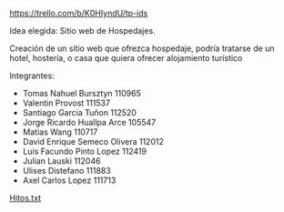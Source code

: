 https://trello.com/b/K0HIyndU/tp-ids

Idea elegida: Sitio web de Hospedajes.

Creación de un sitio web que ofrezca hospedaje, podría tratarse de un hotel, hostería, o casa 
que quiera ofrecer alojamiento turístico

Integrantes:
* Tomas Nahuel Bursztyn 110965
* Valentin Provost 111537
* Santiago Garcia Tuñon 112520
* Jorge Ricardo Huallpa Arce 105547
* Matias Wang 110717
* David Enrique Semeco Olivera 112012
* Luis Facundo Pinto Lopez 112419
* Julian Lauski 112046
* Ulises Distefano 111883
* Axel Carlos Lopez 111713


[Hitos.txt](https://github.com/TomasBursztyn/T.P-IDS-grupo-Los-matadores/files/15490617/Hitos.txt)
